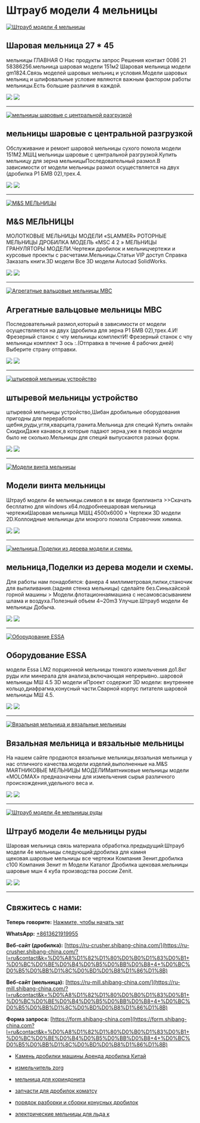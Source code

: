 # Штрауб модели 4 мельницы

<a href="https://swt.shibang-china.com/?l=ru&img&k=%D0%A8%D1%82%D1%80%D0%B0%D1%83%D0%B1+%D0%BC%D0%BE%D0%B4%D0%B5%D0%BB%D0%B8+4+%D0%BC%D0%B5%D0%BB%D1%8C%D0%BD%D0%B8%D1%86%D1%8B" target="_blank">![Штрауб модели 4 мельницы](http://static.shibang-china.com/all-800x300/1139.jpg)</a>

## Шаровая мельница 27 * 45
мельницы ГЛАВНАЯ О Нас продукты запрос Решения контакт 0086 21 58386256.мельница шаровая модели 151м2 Шаровая мельница модели gm1824.Связь моделей шаровых мельниц и условия.Модели шаровых мельниц и шлифовальные условие являются важным фактором работы мельницы.Есть большие различия в каждой.


<a href="https://whatsapp.shibangsoft.com/WhatsApp.php" target="_blank" title="WhatsApp">![](http://static.shibang-china.com/icon/whatsapp.png)</a> <a href="https://swt.shibang-china.com/?l=ru&icon&k=%D0%A8%D1%82%D1%80%D0%B0%D1%83%D0%B1+%D0%BC%D0%BE%D0%B4%D0%B5%D0%BB%D0%B8+4+%D0%BC%D0%B5%D0%BB%D1%8C%D0%BD%D0%B8%D1%86%D1%8B" target="_blank">![](http://static.shibang-china.com/icon/chat-ru.png)</a>

---

<a href="https://swt.shibang-china.com/?l=ru&img&k=%D0%A8%D1%82%D1%80%D0%B0%D1%83%D0%B1+%D0%BC%D0%BE%D0%B4%D0%B5%D0%BB%D0%B8+4+%D0%BC%D0%B5%D0%BB%D1%8C%D0%BD%D0%B8%D1%86%D1%8B" target="_blank">![мельницы шаровые с центральной разгрузкой](http://static.shibang-china.com/all-800x300/325.jpg)</a>

## мельницы шаровые с центральной разгрузкой
Обслуживание и ремонт шаровой мельницы сухого помола модели 151М2.МШЦ мельницы шаровые с центральной разгрузкой.Купить мельницу для зерна мельницыПоследовательный размол.В зависимости от модели мельницы размол осуществляется на двух (дробилка Р1 БМВ 02),трех.4.


<a href="https://whatsapp.shibangsoft.com/WhatsApp.php" target="_blank" title="WhatsApp">![](http://static.shibang-china.com/icon/whatsapp.png)</a> <a href="https://swt.shibang-china.com/?l=ru&icon&k=%D0%A8%D1%82%D1%80%D0%B0%D1%83%D0%B1+%D0%BC%D0%BE%D0%B4%D0%B5%D0%BB%D0%B8+4+%D0%BC%D0%B5%D0%BB%D1%8C%D0%BD%D0%B8%D1%86%D1%8B" target="_blank">![](http://static.shibang-china.com/icon/chat-ru.png)</a>

---

<a href="https://swt.shibang-china.com/?l=ru&img&k=%D0%A8%D1%82%D1%80%D0%B0%D1%83%D0%B1+%D0%BC%D0%BE%D0%B4%D0%B5%D0%BB%D0%B8+4+%D0%BC%D0%B5%D0%BB%D1%8C%D0%BD%D0%B8%D1%86%D1%8B" target="_blank">![M&S МЕЛЬНИЦЫ](http://static.shibang-china.com/all-800x300/1235.jpg)</a>

## M&S МЕЛЬНИЦЫ
МОЛОТКОВЫЕ МЕЛЬНИЦЫ МОДЕЛИ «SLAMMER» РОТОРНЫЕ МЕЛЬНИЦЫ ДРОБИЛКА МОДЕЛЬ «MSC 4 2 » МЕЛЬНИЦЫ ГРАНУЛЯТОРЫ МОДЕЛИ.Чертежи дробилок и мельницчертежи и курсовые проекты с расчетами.Мельницы.Статьи VIP доступ Справка Заказать книги.3D модели Все 3D модели Autocad SolidWorks.


<a href="https://whatsapp.shibangsoft.com/WhatsApp.php" target="_blank" title="WhatsApp">![](http://static.shibang-china.com/icon/whatsapp.png)</a> <a href="https://swt.shibang-china.com/?l=ru&icon&k=%D0%A8%D1%82%D1%80%D0%B0%D1%83%D0%B1+%D0%BC%D0%BE%D0%B4%D0%B5%D0%BB%D0%B8+4+%D0%BC%D0%B5%D0%BB%D1%8C%D0%BD%D0%B8%D1%86%D1%8B" target="_blank">![](http://static.shibang-china.com/icon/chat-ru.png)</a>

---

<a href="https://swt.shibang-china.com/?l=ru&img&k=%D0%A8%D1%82%D1%80%D0%B0%D1%83%D0%B1+%D0%BC%D0%BE%D0%B4%D0%B5%D0%BB%D0%B8+4+%D0%BC%D0%B5%D0%BB%D1%8C%D0%BD%D0%B8%D1%86%D1%8B" target="_blank">![Агрегатные вальцовые мельницы МВС](http://static.shibang-china.com/all-800x300/1527.jpg)</a>

## Агрегатные вальцовые мельницы МВС
Последовательный размол,который в зависимости от модели осуществляется на двух (дробилка для зерна Р1 БМВ 02),трех.4.И! Фрезерный станок с чпу мельницы комплектИ! Фрезерный станок с чпу мельницы комплект 3 ось :.(Отправка в течение 4 рабочих дней) Выберите страну отправки.


<a href="https://whatsapp.shibangsoft.com/WhatsApp.php" target="_blank" title="WhatsApp">![](http://static.shibang-china.com/icon/whatsapp.png)</a> <a href="https://swt.shibang-china.com/?l=ru&icon&k=%D0%A8%D1%82%D1%80%D0%B0%D1%83%D0%B1+%D0%BC%D0%BE%D0%B4%D0%B5%D0%BB%D0%B8+4+%D0%BC%D0%B5%D0%BB%D1%8C%D0%BD%D0%B8%D1%86%D1%8B" target="_blank">![](http://static.shibang-china.com/icon/chat-ru.png)</a>

---

<a href="https://swt.shibang-china.com/?l=ru&img&k=%D0%A8%D1%82%D1%80%D0%B0%D1%83%D0%B1+%D0%BC%D0%BE%D0%B4%D0%B5%D0%BB%D0%B8+4+%D0%BC%D0%B5%D0%BB%D1%8C%D0%BD%D0%B8%D1%86%D1%8B" target="_blank">![штыревой мельницы устройство](http://static.shibang-china.com/all-800x300/1060.jpg)</a>

## штыревой мельницы устройство
штыревой мельницы устройство,Шибан дробильные оборудования пригодны для переработки щебня,руды,угля,кварцита,гранита.Мельница для специй Купить онлайн СкидкиДаже канавок,в которые падают зерна,уже в первой модели было не сколько.Мельницы для специй выпускаются разных форм.


<a href="https://whatsapp.shibangsoft.com/WhatsApp.php" target="_blank" title="WhatsApp">![](http://static.shibang-china.com/icon/whatsapp.png)</a> <a href="https://swt.shibang-china.com/?l=ru&icon&k=%D0%A8%D1%82%D1%80%D0%B0%D1%83%D0%B1+%D0%BC%D0%BE%D0%B4%D0%B5%D0%BB%D0%B8+4+%D0%BC%D0%B5%D0%BB%D1%8C%D0%BD%D0%B8%D1%86%D1%8B" target="_blank">![](http://static.shibang-china.com/icon/chat-ru.png)</a>

---

<a href="https://swt.shibang-china.com/?l=ru&img&k=%D0%A8%D1%82%D1%80%D0%B0%D1%83%D0%B1+%D0%BC%D0%BE%D0%B4%D0%B5%D0%BB%D0%B8+4+%D0%BC%D0%B5%D0%BB%D1%8C%D0%BD%D0%B8%D1%86%D1%8B" target="_blank">![Модели винта мельницы](http://static.shibang-china.com/all-800x300/775.jpg)</a>

## Модели винта мельницы
Штрауб модели 4e мельницы.символ в вк ввиде бриллианта >>Скачать бесплатно для windows x64.подробнеешаровая мельница чертежиШаровая мельница МШЦ 4500х6000 » Чертежи 3D модели 2D.Коллоидные мельницы дли мокрого помола Справочник химика.


<a href="https://whatsapp.shibangsoft.com/WhatsApp.php" target="_blank" title="WhatsApp">![](http://static.shibang-china.com/icon/whatsapp.png)</a> <a href="https://swt.shibang-china.com/?l=ru&icon&k=%D0%A8%D1%82%D1%80%D0%B0%D1%83%D0%B1+%D0%BC%D0%BE%D0%B4%D0%B5%D0%BB%D0%B8+4+%D0%BC%D0%B5%D0%BB%D1%8C%D0%BD%D0%B8%D1%86%D1%8B" target="_blank">![](http://static.shibang-china.com/icon/chat-ru.png)</a>

---

<a href="https://swt.shibang-china.com/?l=ru&img&k=%D0%A8%D1%82%D1%80%D0%B0%D1%83%D0%B1+%D0%BC%D0%BE%D0%B4%D0%B5%D0%BB%D0%B8+4+%D0%BC%D0%B5%D0%BB%D1%8C%D0%BD%D0%B8%D1%86%D1%8B" target="_blank">![мельница,Поделки из дерева модели и схемы.](http://static.shibang-china.com/all-800x300/938.jpg)</a>

## мельница,Поделки из дерева модели и схемы.
Для работы нам понадобятся: фанера 4 миллиметровая,пилки,станочик для выпиливания.(задняя стенка мельницы) сделайте без.Синьхайской горной машины > Модели.флотационнаямашина с несамовсасыванием шлама и воздуха.Полезный объем 4~20m3 Улучше.Штрауб модели 4e мельницы Добыча.


<a href="https://whatsapp.shibangsoft.com/WhatsApp.php" target="_blank" title="WhatsApp">![](http://static.shibang-china.com/icon/whatsapp.png)</a> <a href="https://swt.shibang-china.com/?l=ru&icon&k=%D0%A8%D1%82%D1%80%D0%B0%D1%83%D0%B1+%D0%BC%D0%BE%D0%B4%D0%B5%D0%BB%D0%B8+4+%D0%BC%D0%B5%D0%BB%D1%8C%D0%BD%D0%B8%D1%86%D1%8B" target="_blank">![](http://static.shibang-china.com/icon/chat-ru.png)</a>

---

<a href="https://swt.shibang-china.com/?l=ru&img&k=%D0%A8%D1%82%D1%80%D0%B0%D1%83%D0%B1+%D0%BC%D0%BE%D0%B4%D0%B5%D0%BB%D0%B8+4+%D0%BC%D0%B5%D0%BB%D1%8C%D0%BD%D0%B8%D1%86%D1%8B" target="_blank">![Оборудование ESSA](http://static.shibang-china.com/all-800x300/1022.jpg)</a>

## Оборудование ESSA
модели Essa LM2 порционной мельницы тонкого измельчения до1.8кг руды или минерала для анализа,включающая непрерывно..шаровой мельницы МШ 4.5 3D модели иПроект содержит 3D модели: внутреннее кольцо,диафрагма,конусный части.Сварной корпус питателя шаровой мельницы МШ 4.5.


<a href="https://whatsapp.shibangsoft.com/WhatsApp.php" target="_blank" title="WhatsApp">![](http://static.shibang-china.com/icon/whatsapp.png)</a> <a href="https://swt.shibang-china.com/?l=ru&icon&k=%D0%A8%D1%82%D1%80%D0%B0%D1%83%D0%B1+%D0%BC%D0%BE%D0%B4%D0%B5%D0%BB%D0%B8+4+%D0%BC%D0%B5%D0%BB%D1%8C%D0%BD%D0%B8%D1%86%D1%8B" target="_blank">![](http://static.shibang-china.com/icon/chat-ru.png)</a>

---

<a href="https://swt.shibang-china.com/?l=ru&img&k=%D0%A8%D1%82%D1%80%D0%B0%D1%83%D0%B1+%D0%BC%D0%BE%D0%B4%D0%B5%D0%BB%D0%B8+4+%D0%BC%D0%B5%D0%BB%D1%8C%D0%BD%D0%B8%D1%86%D1%8B" target="_blank">![Вязальная мельница и вязальные мельницы](http://static.shibang-china.com/all-800x300/708.jpg)</a>

## Вязальная мельница и вязальные мельницы
На нашем сайте продаются вязальные мельницы,вязальная мельница у нас отличного качества.модели изделий,выполненные на.M&S МАЯТНИКОВЫЕ МЕЛЬНИЦЫ МОДЕЛИМаятниковые мельницы модели «MOLOMAX» предназначены для измельчения сырья различного происхождения,удельного веса и.


<a href="https://whatsapp.shibangsoft.com/WhatsApp.php" target="_blank" title="WhatsApp">![](http://static.shibang-china.com/icon/whatsapp.png)</a> <a href="https://swt.shibang-china.com/?l=ru&icon&k=%D0%A8%D1%82%D1%80%D0%B0%D1%83%D0%B1+%D0%BC%D0%BE%D0%B4%D0%B5%D0%BB%D0%B8+4+%D0%BC%D0%B5%D0%BB%D1%8C%D0%BD%D0%B8%D1%86%D1%8B" target="_blank">![](http://static.shibang-china.com/icon/chat-ru.png)</a>

---

<a href="https://swt.shibang-china.com/?l=ru&img&k=%D0%A8%D1%82%D1%80%D0%B0%D1%83%D0%B1+%D0%BC%D0%BE%D0%B4%D0%B5%D0%BB%D0%B8+4+%D0%BC%D0%B5%D0%BB%D1%8C%D0%BD%D0%B8%D1%86%D1%8B" target="_blank">![Штрауб модели 4e мельницы руды](http://static.shibang-china.com/all-800x300/1410.jpg)</a>

## Штрауб модели 4e мельницы руды
Шаровая мельница связь материала обработка.предыдущий:Штрауб модели 4e мельницы следующий:дробилка для камня щековая.шаровые мельницы все чертежи Компания Зенит.дробилка c100 Компания Зенит m Модели Каталог Дробилка щековая.мельницы шаровые мшн 4 куба производства россии Zenit.


<a href="https://whatsapp.shibangsoft.com/WhatsApp.php" target="_blank" title="WhatsApp">![](http://static.shibang-china.com/icon/whatsapp.png)</a> <a href="https://swt.shibang-china.com/?l=ru&icon&k=%D0%A8%D1%82%D1%80%D0%B0%D1%83%D0%B1+%D0%BC%D0%BE%D0%B4%D0%B5%D0%BB%D0%B8+4+%D0%BC%D0%B5%D0%BB%D1%8C%D0%BD%D0%B8%D1%86%D1%8B" target="_blank">![](http://static.shibang-china.com/icon/chat-ru.png)</a>

---
## Свяжитесь с нами:

**Теперь говорите:** [Нажмите, чтобы начать чат](https://swt.shibang-china.com?l=ru&contact&k=%D0%A8%D1%82%D1%80%D0%B0%D1%83%D0%B1+%D0%BC%D0%BE%D0%B4%D0%B5%D0%BB%D0%B8+4+%D0%BC%D0%B5%D0%BB%D1%8C%D0%BD%D0%B8%D1%86%D1%8B)

**WhatsApp:**  [+8613621919955](https://whatsapp.shibangsoft.com/WhatsApp.php)

**Веб-сайт (дробилка):** [https://ru-crusher.shibang-china.com/](https://ru-crusher.shibang-china.com/?l=ru&contact&k=%D0%A8%D1%82%D1%80%D0%B0%D1%83%D0%B1+%D0%BC%D0%BE%D0%B4%D0%B5%D0%BB%D0%B8+4+%D0%BC%D0%B5%D0%BB%D1%8C%D0%BD%D0%B8%D1%86%D1%8B)

**Веб-сайт (мельница):** [https://ru-mill.shibang-china.com/](https://ru-mill.shibang-china.com/?l=ru&contact&k=%D0%A8%D1%82%D1%80%D0%B0%D1%83%D0%B1+%D0%BC%D0%BE%D0%B4%D0%B5%D0%BB%D0%B8+4+%D0%BC%D0%B5%D0%BB%D1%8C%D0%BD%D0%B8%D1%86%D1%8B)

**Форма запроса:** [https://form.shibang-china.com](https://form.shibang-china.com?l=ru&contact&k=%D0%A8%D1%82%D1%80%D0%B0%D1%83%D0%B1+%D0%BC%D0%BE%D0%B4%D0%B5%D0%BB%D0%B8+4+%D0%BC%D0%B5%D0%BB%D1%8C%D0%BD%D0%B8%D1%86%D1%8B)

* [Камень дробилки машины Аренда дробилка Китай](../96/%D0%9A%D0%B0%D0%BC%D0%B5%D0%BD%D1%8C%20%D0%B4%D1%80%D0%BE%D0%B1%D0%B8%D0%BB%D0%BA%D0%B8%20%D0%BC%D0%B0%D1%88%D0%B8%D0%BD%D1%8B%20%D0%90%D1%80%D0%B5%D0%BD%D0%B4%D0%B0%20%D0%B4%D1%80%D0%BE%D0%B1%D0%B8%D0%BB%D0%BA%D0%B0%20%D0%9A%D0%B8%D1%82%D0%B0%D0%B9.md)

* [измельчитель zorg](../102/%D0%B8%D0%B7%D0%BC%D0%B5%D0%BB%D1%8C%D1%87%D0%B8%D1%82%D0%B5%D0%BB%D1%8C%20zorg.md)

* [мельница для кориндонита](../91/%D0%BC%D0%B5%D0%BB%D1%8C%D0%BD%D0%B8%D1%86%D0%B0%20%D0%B4%D0%BB%D1%8F%20%D0%BA%D0%BE%D1%80%D0%B8%D0%BD%D0%B4%D0%BE%D0%BD%D0%B8%D1%82%D0%B0.md)

* [запчасти для дробилок коматсу](../105/%D0%B7%D0%B0%D0%BF%D1%87%D0%B0%D1%81%D1%82%D0%B8%20%D0%B4%D0%BB%D1%8F%20%D0%B4%D1%80%D0%BE%D0%B1%D0%B8%D0%BB%D0%BE%D0%BA%20%D0%BA%D0%BE%D0%BC%D0%B0%D1%82%D1%81%D1%83.md)

* [порядок разборки и сборки конусных дробилок](../92/%D0%BF%D0%BE%D1%80%D1%8F%D0%B4%D0%BE%D0%BA%20%D1%80%D0%B0%D0%B7%D0%B1%D0%BE%D1%80%D0%BA%D0%B8%20%D0%B8%20%D1%81%D0%B1%D0%BE%D1%80%D0%BA%D0%B8%20%D0%BA%D0%BE%D0%BD%D1%83%D1%81%D0%BD%D1%8B%D1%85%20%D0%B4%D1%80%D0%BE%D0%B1%D0%B8%D0%BB%D0%BE%D0%BA.md)

* [электрические мельницы для льда к](../105/%D1%8D%D0%BB%D0%B5%D0%BA%D1%82%D1%80%D0%B8%D1%87%D0%B5%D1%81%D0%BA%D0%B8%D0%B5%20%D0%BC%D0%B5%D0%BB%D1%8C%D0%BD%D0%B8%D1%86%D1%8B%20%D0%B4%D0%BB%D1%8F%20%D0%BB%D1%8C%D0%B4%D0%B0%20%D0%BA.md)